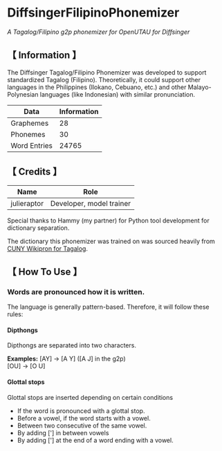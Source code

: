 # DiffsingerFilipinoPhonemizer
*A Tagalog/Filipino g2p phonemizer for OpenUTAU for Diffsinger*
 
## 【 Information 】 

The Diffsinger Tagalog/Filipino Phonemizer was developed to support standardized Tagalog (Filipino). 
Theoretically, it could support other languages in the Philippines (Ilokano, Cebuano, etc.) and other Malayo-Polynesian languages (like Indonesian) with similar pronunciation.

| Data | Information | 
| ---  | --- |
| Graphemes | 28 |
| Phonemes | 30 |
| Word Entries | 24765 |

## 【 Credits 】 

| Name | Role | 
| ---  | --- |
| julieraptor | Developer, model trainer |

Special thanks to Hammy (my partner) for Python tool development for dictionary separation.

The dictionary this phonemizer was trained on was sourced heavily from [CUNY Wikipron for Tagalog](https://github.com/CUNY-CL/wikipron/tree/master).

## 【 How To Use 】 

### Words are pronounced how it is written.

The language is generally pattern-based. Therefore, it will follow these rules:

#### Dipthongs
Dipthongs are separated into two characters.

**Examples:**
[AY] -> [A Y] ([A J] in the g2p)
<br>
[OU] -> [O U]

#### Glottal stops
Glottal stops are inserted depending on certain conditions
   - If the word is pronounced with a glottal stop.
   - Before a vowel, if the word starts with a vowel.
   - Between two consecutive of the same vowel.
   - By adding ['] in between vowels
   - By adding ['] at the end of a word ending with a vowel.

